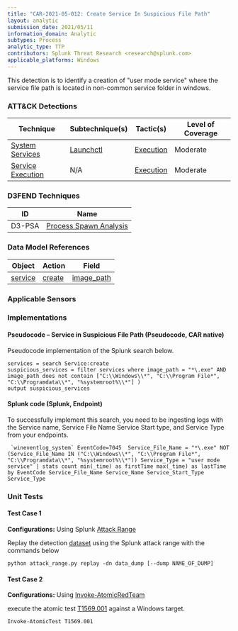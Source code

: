 ```yaml
---
title: "CAR-2021-05-012: Create Service In Suspicious File Path"
layout: analytic
submission_date: 2021/05/11
information_domain: Analytic
subtypes: Process
analytic_type: TTP
contributors: Splunk Threat Research <research@splunk.com>
applicable_platforms: Windows
---
```


This detection is to identify a creation of "user mode service" where the service file path is located in non-common service folder in windows.


### ATT&CK Detections

|Technique|Subtechnique(s)|Tactic(s)|Level of Coverage|
|---|---|---|---|
|[System Services](https://attack.mitre.org/techniques/T1569/)|[Launchctl](https://attack.mitre.org/techniques/T1569/001/)|[Execution](https://attack.mitre.org/tactics/TA0002/)|Moderate|
|[Service Execution](https://attack.mitre.org/techniques/T1569.002/)|N/A|[Execution](https://attack.mitre.org/tactics/TA0002/)|Moderate|


### D3FEND Techniques

|ID|Name|
|---|---| 
|D3-PSA | [Process Spawn Analysis](https://d3fend.mitre.org/technique/d3f:ProcessSpawnAnalysis)| 



### Data Model References

|Object|Action|Field|
|---|---|---|
|[service](/data_model/service) | [create](/data_model/service#create) | [image_path](/data_model/service#image_path) |



### Applicable Sensors


### Implementations

#### Pseudocode – Service in Suspicious File Path (Pseudocode, CAR native)


Pseudocode implementation of the Splunk search below.


```
services = search Service:create
suspicious_services = filter services where image_path = "*\.exe" AND image_path does not contain ["C:\\Windows\\*", "C:\\Program File*", "C:\\Programdata\\*", "%systemroot%\\*"] )
output suspicious_services
```


#### Splunk code (Splunk, Endpoint)


To successfully implement this search, you need to be ingesting logs with the Service name, Service File Name Service Start type, and Service Type from your endpoints.


```
 `wineventlog_system` EventCode=7045  Service_File_Name = "*\.exe" NOT (Service_File_Name IN ("C:\\Windows\\*", "C:\\Program File*", "C:\\Programdata\\*", "%systemroot%\\*")) Service_Type = "user mode service" | stats count min(_time) as firstTime max(_time) as lastTime by EventCode Service_File_Name Service_Name Service_Start_Type Service_Type
```



### Unit Tests

#### Test Case 1

**Configurations:** Using Splunk [Attack Range](https://github.com/splunk/attack_range)

Replay the detection [dataset](https://media.githubusercontent.com/media/splunk/attack_data/master/datasets/malware/clop/clop_a/windows-system.log)  using the Splunk attack range with the commands below

```
python attack_range.py replay -dn data_dump [--dump NAME_OF_DUMP]
```

#### Test Case 2

**Configurations:** Using [Invoke-AtomicRedTeam](https://github.com/redcanaryco/invoke-atomicredteam)

execute the atomic test [T1569.001](https://github.com/redcanaryco/atomic-red-team/tree/master/atomics/T1569.001) against a Windows target.

```
Invoke-AtomicTest T1569.001
```


